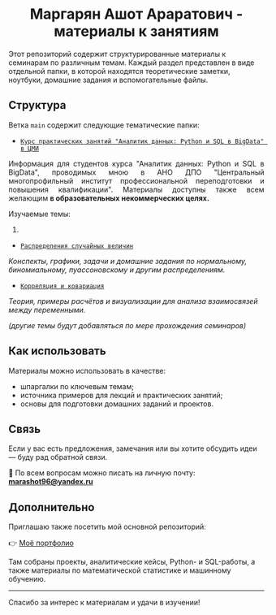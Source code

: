 # <div align='center'> Маргарян Ашот Араратович - материалы к занятиям </div>

Этот репозиторий содержит структурированные материалы к семинарам по различным темам. Каждый раздел представлен в виде отдельной папки, в которой находятся теоретические заметки, ноутбуки, домашние задания и вспомогательные файлы.

## Структура

Ветка `main` содержит следующие тематические папки:

- [`Курс практических занятий "Аналитик данных: Python и SQL в BigData" в ЦМИ`](/AnalisysCMI/Navigator.md)

<div align='justify'> Информация для студентов курса "Аналитик данных: Python и SQL в BigData", проводимых мною в АНО ДПО "Центральный многопрофильный институт профессиональной переподготовки и повышения квалификации". Материалы доступны также всем желающим <b> в образовательных некоммерческих целях. </b> </div>


Изучаемые темы:

1. 


- [`Распределения случайных величин`](/D%26D/Navigator.md)
  
*Конспекты, графики, задачи и домашние задания по нормальному, биномиальному, пуассоновскому и другим распределениям.*

- [`Корреляция и ковариация`](/Correl/Navigator.md)
  
*Теория, примеры расчётов и визуализации для анализа взаимосвязей между переменными.*

*(другие темы будут добавляться по мере прохождения семинаров)*

## Как использовать

Материалы можно использовать в качестве:

- шпаргалки по ключевым темам;
- источника примеров для лекций и практических занятий;
- основы для подготовки домашних заданий и проектов.

## Связь

Если у вас есть предложения, замечания или вы хотите обсудить идеи — буду рад обратной связи.

📩 По всем вопросам можно писать на личную почту: **marashot96@yandex.ru**

## Дополнительно

Приглашаю также посетить мой основной репозиторий:

👉 [Моё портфолио](https://github.com/marashot96/portfolio/blob/main/README.md#--маргарян-ашот---портфолио-)

Там собраны проекты, аналитические кейсы, Python- и SQL-работы, а также материалы по математической статистике и машинному обучению.

---

Спасибо за интерес к материалам и удачи в изучении!

